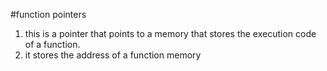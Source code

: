 #function pointers
1. this is a pointer that points to a memory that stores the execution code of a function. 
2. it stores the address of a function memory

